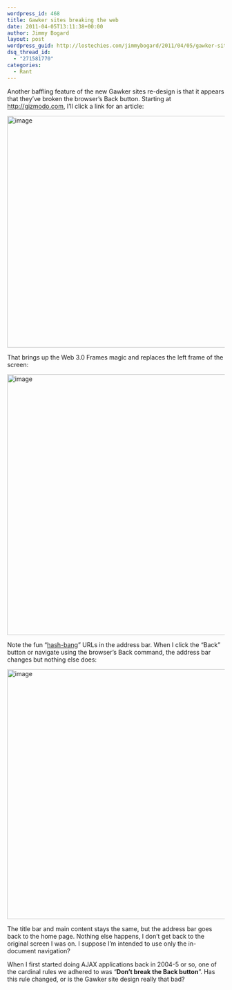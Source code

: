 ```yaml
---
wordpress_id: 468
title: Gawker sites breaking the web
date: 2011-04-05T13:11:38+00:00
author: Jimmy Bogard
layout: post
wordpress_guid: http://lostechies.com/jimmybogard/2011/04/05/gawker-sites-breaking-the-web/
dsq_thread_id:
  - "271581770"
categories:
  - Rant
---
```

Another baffling feature of the new Gawker sites re-design is that it appears that they’ve broken the browser’s Back button. Starting at <http://gizmodo.com>, I’ll click a link for an article:

[<img style="border-bottom: 0px;border-left: 0px;padding-left: 0px;padding-right: 0px;border-top: 0px;border-right: 0px;padding-top: 0px" border="0" alt="image" src="http://lostechies.com/jimmybogard/files/2011/04/image_thumb.png" width="1015" height="535" />](http://lostechies.com/jimmybogard/files/2011/04/image.png)

That brings up the Web 3.0 Frames magic and replaces the left frame of the screen:

[<img style="border-bottom: 0px;border-left: 0px;padding-left: 0px;padding-right: 0px;border-top: 0px;border-right: 0px;padding-top: 0px" border="0" alt="image" src="http://lostechies.com/jimmybogard/files/2011/04/image_thumb1.png" width="1059" height="602" />](http://lostechies.com/jimmybogard/files/2011/04/image1.png)

Note the fun “[hash-bang](http://isolani.co.uk/blog/javascript/BreakingTheWebWithHashBangs)” URLs in the address bar. When I click the “Back” button or navigate using the browser’s Back command, the address bar changes but nothing else does:

[<img style="border-bottom: 0px;border-left: 0px;padding-left: 0px;padding-right: 0px;border-top: 0px;border-right: 0px;padding-top: 0px" border="0" alt="image" src="http://lostechies.com/jimmybogard/files/2011/04/image_thumb2.png" width="1039" height="577" />](http://lostechies.com/jimmybogard/files/2011/04/image2.png)

The title bar and main content stays the same, but the address bar goes back to the home page. Nothing else happens, I don’t get back to the original screen I was on. I suppose I’m intended to use only the in-document navigation?

When I first started doing AJAX applications back in 2004-5 or so, one of the cardinal rules we adhered to was “**Don’t break the Back button**”. Has this rule changed, or is the Gawker site design really that bad?